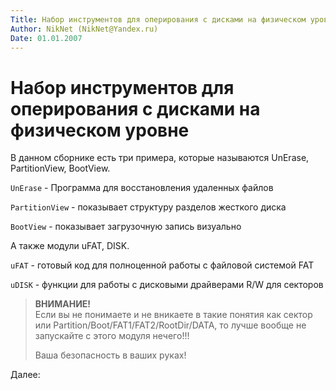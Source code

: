 ```yaml
---
Title: Набор инструментов для оперирования с дисками на физическом уровне
Author: NikNet (NikNet@Yandex.ru)
Date: 01.01.2007
---
```



Набор инструментов для оперирования с дисками на физическом уровне
==================================================================

В данном сборнике есть три примера, которые называются
UnErase, PartitionView, BootView.

`UnErase` - Программа для восстановления удаленных файлов

`PartitionView` - показывает структуру разделов жесткого диска

`BootView` - показывает загрузочную запись визуально

А также модули uFAT, DISK.

`uFAT` - готовый код для полноценной работы с файловой системой FAT

`uDISK` - функции для работы с дисковыми драйверами R/W для секторов

> **ВНИМАНИЕ!**  
> Если вы не понимаете и не вникаете в такие понятия как сектор
> или Partition/Boot/FAT1/FAT2/RootDir/DATA, то лучше вообще не запускайте
> с этого модуля нечего!!!
>
> Ваша безопасность в ваших руках!


Далее:
 
<!-- TOC -->
